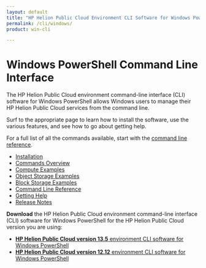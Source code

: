 ```yaml
---
layout: default
title: "HP Helion Public Cloud Environment CLI Software for Windows PowerShell"
permalink: /cli/windows/
product: win-cli

---
```

# Windows PowerShell Command Line Interface

The HP Helion Public Cloud environment command-line interface (CLI) software for Windows PowerShell allows Windows users to manage their HP Helion Public Cloud services from the command line.

Surf to the appropriate page to learn how to install the software, use the various features, and see how to go about getting help.  

For a full list of all the commands available, start with the [command line reference](/cli/windows/reference).

+ [Installation](/cli/windows/installation)
+ [Commands Overview](/cli/windows/commands)
+ [Compute Examples](/cli/windows/compute)
+ [Object Storage Examples](/cli/windows/containers-and-folders)
+ [Block Storage Examples](/cli/windows/block-storage)
+ [Command Line Reference](/cli/windows/reference)
+ [Getting Help](/cli/windows/help)
+ [Release Notes](/cli/windows/release-notes)

**Download** the HP Helion Public Cloud environment command-line interface (CLI) software for Windows PowerShell for the HP Helion Public Cloud version you are using:

+ [**HP Helion Public Cloud version 13.5** environment CLI software for Windows PowerShell](/file/WinCLI-1.3.5.7.zip)
+ [**HP Helion Public Cloud version 12.12** environment CLI software for Windows PowerShell](/file/WinCLI-1.3.3.9.zip)
